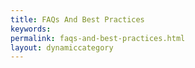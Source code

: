 ```yaml
---
title: FAQs And Best Practices
keywords:
permalink: faqs-and-best-practices.html
layout: dynamiccategory
---
```

